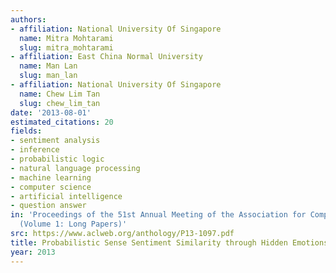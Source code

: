 ```yaml
---
authors:
- affiliation: National University Of Singapore
  name: Mitra Mohtarami
  slug: mitra_mohtarami
- affiliation: East China Normal University
  name: Man Lan
  slug: man_lan
- affiliation: National University Of Singapore
  name: Chew Lim Tan
  slug: chew_lim_tan
date: '2013-08-01'
estimated_citations: 20
fields:
- sentiment analysis
- inference
- probabilistic logic
- natural language processing
- machine learning
- computer science
- artificial intelligence
- question answer
in: 'Proceedings of the 51st Annual Meeting of the Association for Computational Linguistics
  (Volume 1: Long Papers)'
src: https://www.aclweb.org/anthology/P13-1097.pdf
title: Probabilistic Sense Sentiment Similarity through Hidden Emotions
year: 2013
---
```


